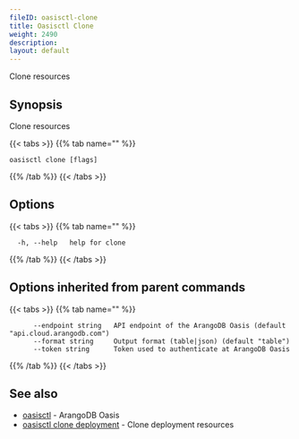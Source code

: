 ```yaml
---
fileID: oasisctl-clone
title: Oasisctl Clone
weight: 2490
description: 
layout: default
---
```

Clone resources

## Synopsis

Clone resources

{{< tabs >}}
{{% tab name="" %}}
```
oasisctl clone [flags]
```
{{% /tab %}}
{{< /tabs >}}

## Options

{{< tabs >}}
{{% tab name="" %}}
```
  -h, --help   help for clone
```
{{% /tab %}}
{{< /tabs >}}

## Options inherited from parent commands

{{< tabs >}}
{{% tab name="" %}}
```
      --endpoint string   API endpoint of the ArangoDB Oasis (default "api.cloud.arangodb.com")
      --format string     Output format (table|json) (default "table")
      --token string      Token used to authenticate at ArangoDB Oasis
```
{{% /tab %}}
{{< /tabs >}}

## See also

* [oasisctl](../oasisctl-options)	 - ArangoDB Oasis
* [oasisctl clone deployment](oasisctl-clone-deployment)	 - Clone deployment resources

